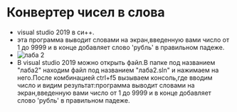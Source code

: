 # Конвертер чисел в слова
- visual studio 2019 в си++.
- эта программа выводит словами на экран,введенную вами число от 1 до 9999 и в конце добавляет слово 'рубль' в правильном падеже.
- ![лаба 2](https://user-images.githubusercontent.com/90550031/134812657-518623ec-431d-4e3c-bd91-256a22be3d61.jpg)
- В visual studio 2019 можно открыть файл.В папке под названием "лаба2" находим файл под названием "лаба2.sln" и нажимаем на него.После комбинацией ctrl+f5 вызываем консоль,где вводим число и видим результат:программа выводит словами на экран,введенную вами число от 1 до 9999 и в конце добавляет слово 'рубль' в правильном падеже.
